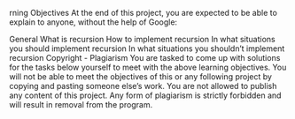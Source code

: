 rning Objectives At the end of this project, you are expected to be able to explain to anyone, without the help of Google:



General What is recursion How to implement recursion In what situations you should implement recursion In what situations you shouldn’t implement recursion Copyright - Plagiarism You are tasked to come up with solutions for the tasks below yourself to meet with the above learning objectives. You will not be able to meet the objectives of this or any following project by copying and pasting someone else’s work. You are not allowed to publish any content of this project. Any form of plagiarism is strictly forbidden and will result in removal from the program.
